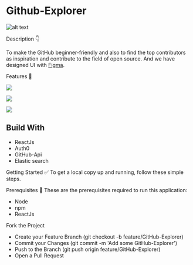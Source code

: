 # Github-Explorer
![alt text](https://cdn.discordapp.com/attachments/845649342793908226/846768296832925746/image.jpg)

Description 👇

To make the GitHub beginner-friendly and also to find the top contributors as inspiration and contribute to the field of open source. And we have designed UI with [Figma](https://www.figma.com/file/YXtnw5AEOB5s9IrXLFnUzL/squad?node-id=0%3A1/).

Features 🔎

![](https://cdn.discordapp.com/attachments/845649342793908226/846768211868254218/Screenshot_210.png)


![](https://cdn.discordapp.com/attachments/845649342793908226/846768216751865906/dashboard.JPG)


![](https://cdn.discordapp.com/attachments/845649342793908226/846768213752020992/error.JPG)

## Build With

- ReactJs
- Auth0
- GitHub-Api
- Elastic search

Getting Started ✅
To get a local copy up and running, follow these simple steps.

Prerequisites 📖
These are the prerequisites required to run this application:

- Node
- npm
- ReactJs

Fork the Project
- Create your Feature Branch (git checkout -b feature/GitHub-Explorer)
- Commit your Changes (git commit -m 'Add some GitHub-Explorer')
- Push to the Branch (git push origin feature/GitHub-Explorer)
- Open a Pull Request

